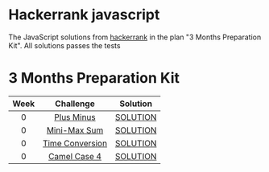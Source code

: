 # Hackerrank javascript
The JavaScript solutions from  [hackerrank](https://www.hackerrank.com/) in the plan "3 Months Preparation Kit". All solutions passes the tests

# 3 Months Preparation Kit
| Week  | Challenge | Solution |
| :---: | :---:     | :---:    |
| 0 | [Plus Minus](https://www.hackerrank.com/challenges/three-month-preparation-kit-plus-minus)  | [SOLUTION](https://github.com/VelascoCristian/Hackerrank-javascript/blob/main/Week%20-%201/Plus%20Minus.js) |
| 0 | [Mini-Max Sum](https://www.hackerrank.com/challenges/three-month-preparation-kit-mini-max-sum/)  | [SOLUTION](https://github.com/VelascoCristian/Hackerrank-javascript/blob/main/Week%20-%201/MiniMaxSum.js) |
| 0 | [Time Conversion](https://www.hackerrank.com/challenges/three-month-preparation-kit-time-conversion/)  | [SOLUTION](https://github.com/VelascoCristian/Hackerrank-javascript/blob/main/Week%20-%201/Breaking%20the%20Records.js) |
| 0 | [Camel Case 4](https://www.hackerrank.com/challenges/three-month-preparation-kit-camel-case/)  | [SOLUTION](https://github.com/VelascoCristian/Hackerrank-javascript/blob/main/Week%20-%201/Camel%20Case%204.js) |
